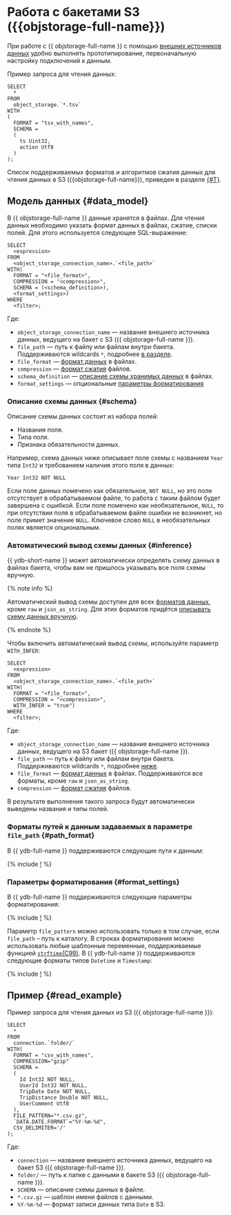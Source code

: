 # Работа с бакетами S3 ({{objstorage-full-name}})

При работе с {{ objstorage-full-name }} с помощью [внешних источников данных](../../datamodel/external_data_source.md) удобно выполнять прототипирование, первоначальную настройку подключений к данным.

Пример запроса для чтения данных:

```yql
SELECT
  *
FROM
  object_storage.`*.tsv`
WITH
(
  FORMAT = "tsv_with_names",
  SCHEMA =
  (
    ts Uint32,
    action Utf8
  )
);
```

Список поддерживаемых форматов и алгоритмов сжатия данных для чтения данных в S3 ({{objstorage-full-name}}), приведен в разделе [{#T}](formats.md).

## Модель данных {#data_model}

В {{ objstorage-full-name }} данные хранятся в файлах. Для чтения данных необходимо указать формат данных в файлах, сжатие, списки полей. Для этого используется следующее SQL-выражение:

```yql
SELECT
  <expression>
FROM
  <object_storage_connection_name>.`<file_path>`
WITH(
  FORMAT = "<file_format>",
  COMPRESSION = "<compression>",
  SCHEMA = (<schema_definition>),
  <format_settings>)
WHERE
  <filter>;
```

Где:

* `object_storage_connection_name` — название внешнего источника данных, ведущего на бакет с S3 ({{ objstorage-full-name }}).
* `file_path` — путь к файлу или файлам внутри бакета. Поддерживаются wildcards `*`, подробнее [в разделе](#path_format).
* `file_format` — [формат данных](formats.md#formats) в файлах.
* `compression` — [формат сжатия](formats.md#compression_formats) файлов.
* `schema_definition` — [описание схемы хранимых данных](#schema) в файлах.
* `format_settings` — опциональные [параметры форматирования](#format_settings)

### Описание схемы данных {#schema}

Описание схемы данных состоит из набора полей:

- Названия поля.
- Типа поля.
- Признака обязательности данных.

Например, схема данных ниже описывает поле схемы с названием `Year` типа `Int32` и требованием наличия этого поля в данных:

```text
Year Int32 NOT NULL
```

Если поле данных помечено как обязательное, `NOT NULL`, но это поле отсутствует в обрабатываемом файле, то работа с таким файлом будет завершена с ошибкой. Если поле помечено как необязательное, `NULL`, то при отсутствии поля в обрабатываемом файле ошибки не возникнет, но поле примет значение `NULL`. Ключевое слово `NULL` в необязательных полях является опциональным.

### Автоматический вывод схемы данных {#inference}

{{ ydb-short-name }} может автоматически определять схему данных в файлах бакета, чтобы вам не пришлось указывать все поля схемы вручную.

{% note info %}

Автоматический вывод схемы доступен для всех [форматов данных](formats.md#formats), кроме `raw` и `json_as_string`. Для этих форматов придётся [описывать схему данных вручную](#schema).

{% endnote %}

Чтобы включить автоматический вывод схемы, используйте параметр `WITH_INFER`:

```yql
SELECT
  <expression>
FROM
  <object_storage_connection_name>.`<file_path>`
WITH(
  FORMAT = "<file_format>",
  COMPRESSION = "<compression>",
  WITH_INFER = "true")
WHERE
  <filter>;
```

Где:

* `object_storage_connection_name` — название внешнего источника данных, ведущего на S3 бакет ({{ objstorage-full-name }}).
* `file_path` — путь к файлу или файлам внутри бакета. Поддерживаются wildcards `*`, подробнее [ниже](#path_format).
* `file_format` — [формат данных](formats.md#formats) в файлах. Поддерживаются все форматы, кроме `raw` и `json_as_string`.
* `compression` — [формат сжатия](formats.md#compression_formats) файлов.

В результате выполнения такого запроса будут автоматически выведены названия и типы полей.

### Форматы путей к данным задаваемых в параметре `file_path` {#path_format} 

В {{ ydb-full-name }} поддерживаются следующие пути к данным:

{% include [!](_includes/path_format.md) %}

### Параметры форматирования {#format_settings}

В {{ ydb-full-name }} поддерживаются следующие параметры форматирования:

{% include [!](_includes/format_settings.md) %}

Параметр `file_pattern` можно использовать только в том случае, если `file_path` – путь к каталогу. В строках форматирования можно использовать любые шаблонные переменные, поддерживаемые функцией [`strftime`(C99)](https://en.cppreference.com/w/c/chrono/strftime). В {{ ydb-full-name }} поддерживаются следующие форматы типов `Datetime` и `Timestamp`:

{% include [!](_includes/date_formats.md) %}

## Пример {#read_example}

Пример запроса для чтения данных из S3 ({{ objstorage-full-name }}):

```yql
SELECT
  *
FROM
  connection.`folder/`
WITH(
  FORMAT = "csv_with_names",
  COMPRESSION="gzip"
  SCHEMA =
  (
    Id Int32 NOT NULL,
    UserId Int32 NOT NULL,
    TripDate Date NOT NULL,
    TripDistance Double NOT NULL,
    UserComment Utf8
  ),
  FILE_PATTERN="*.csv.gz",
  `DATA.DATE.FORMAT`="%Y-%m-%d",
  CSV_DELIMITER='/'
);
```

Где:

* `connection` — название внешнего источника данных, ведущего на бакет S3 ({{ objstorage-full-name }}).
* `folder/` — путь к папке с данными в бакете S3 ({{ objstorage-full-name }}).
* `SCHEMA` — описание схемы данных в файле.
* `*.csv.gz` — шаблон имени файлов с данными.
* `%Y-%m-%d` — формат записи данных типа `Date` в S3.
